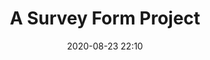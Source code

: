 ---
title: "A Survey Form Project"
layout: post
date: 2020-08-23 22:10
projects: true
hidden: true # don't count this post in blog pagination
category: project
externalLink: https://codepen.io/bernardusbobby/full/wvGgWrp
---